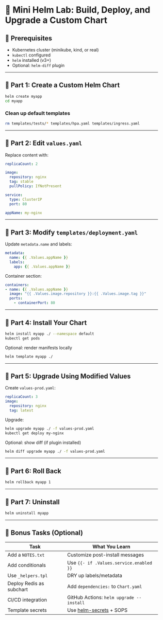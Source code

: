 
# 🧪 Mini Helm Lab: Build, Deploy, and Upgrade a Custom Chart

## 🔧 Prerequisites
- Kubernetes cluster (minikube, kind, or real)
- `kubectl` configured
- `helm` installed (v3+)
- Optional: `helm-diff` plugin

---

## 🧩 Part 1: Create a Custom Helm Chart

```bash
helm create myapp
cd myapp
```

### Clean up default templates

```bash
rm templates/tests/* templates/hpa.yaml templates/ingress.yaml
```

---

## 📝 Part 2: Edit `values.yaml`

Replace content with:

```yaml
replicaCount: 2

image:
  repository: nginx
  tag: stable
  pullPolicy: IfNotPresent

service:
  type: ClusterIP
  port: 80

appName: my-nginx
```

---

## 🧠 Part 3: Modify `templates/deployment.yaml`

Update `metadata.name` and labels:

```yaml
metadata:
  name: {{ .Values.appName }}
  labels:
    app: {{ .Values.appName }}
```

Container section:

```yaml
containers:
- name: {{ .Values.appName }}
  image: "{{ .Values.image.repository }}:{{ .Values.image.tag }}"
  ports:
    - containerPort: 80
```

---

## 🚀 Part 4: Install Your Chart

```bash
helm install myapp ./ --namespace default
kubectl get pods
```

Optional: render manifests locally

```bash
helm template myapp ./
```

---

## 🔄 Part 5: Upgrade Using Modified Values

Create `values-prod.yaml`:

```yaml
replicaCount: 3
image:
  repository: nginx
  tag: latest
```

Upgrade:

```bash
helm upgrade myapp ./ -f values-prod.yaml
kubectl get deploy my-nginx
```

Optional: show diff (if plugin installed)

```bash
helm diff upgrade myapp ./ -f values-prod.yaml
```

---

## 🧪 Part 6: Roll Back

```bash
helm rollback myapp 1
```

---

## 🧹 Part 7: Uninstall

```bash
helm uninstall myapp
```

---

## 🎯 Bonus Tasks (Optional)

| Task | What You Learn |
|------|----------------|
| Add a `NOTES.txt` | Customize post-install messages |
| Add conditionals | Use `{{- if .Values.service.enabled }}` |
| Use `_helpers.tpl` | DRY up labels/metadata |
| Deploy Redis as subchart | Add `dependencies:` to `Chart.yaml` |
| CI/CD integration | GitHub Actions: `helm upgrade --install` |
| Template secrets | Use [helm-secrets](https://github.com/jkroepke/helm-secrets) + SOPS |
